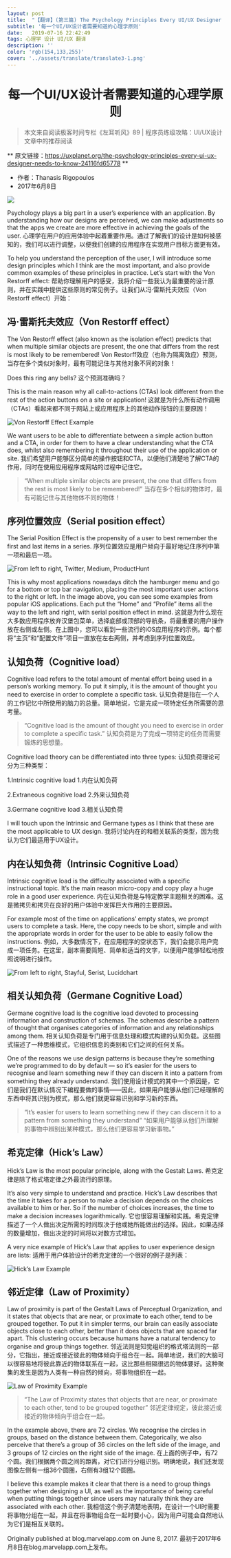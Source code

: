 ```yaml
---
layout: post
title:  "【翻译】(第三篇) The Psychology Principles Every UI/UX Designer Needs to Know"
subtitle: '每一个UI/UX设计者需要知道的心理学原则'
date:   2019-07-16 22:42:49
tags: 心理学 设计 UI/UX 翻译
description: ''
color: 'rgb(154,133,255)'
cover: '../assets/translate/translate3-1.png'
---
```


<center><h1> 每一个UI/UX设计者需要知道的心理学原则</h1></center>


> 本文来自阅读极客时间专栏《左耳听风》89 | 程序员练级攻略：UI/UX设计 文章中的推荐阅读

** 原文链接：https://uxplanet.org/the-psychology-principles-every-ui-ux-designer-needs-to-know-24116fd65778 **
- 作者：Thanasis Rigopoulos
- 2017年6月8日

![](../assets/translate/translate3-1.png)

<!--more-->

Psychology plays a big part in a user’s experience with an application. By understanding how our designs are perceived, we can make adjustments so that the apps we create are more effective in achieving the goals of the user.
心理学在用户的应用体验中起着重要作用。通过了解我们的设计是如何被感知的，我们可以进行调整，以便我们创建的应用程序在实现用户目标方面更有效。

To help you understand the perception of the user, I will introduce some design principles which I think are the most important, and also provide common examples of these principles in practice. Let’s start with the Von Restorff effect:
帮助你理解用户的感受，我将介绍一些我认为最重要的设计原则，并在实践中提供这些原则的常见例子。让我们从冯·雷斯托夫效应（Von Restorff effect）开始：



## 冯·雷斯托夫效应（Von Restorff effect）

The Von Restorff effect (also known as the isolation effect) predicts that when multiple similar objects are present, the one that differs from the rest is most likely to be remembered!
Von Restorff效应（也称为隔离效应）预测，当存在多个类似对象时，最有可能记住与其他对象不同的对象！

Does this ring any bells?
这个预测准确吗？

This is the main reason why all call-to-actions (CTAs) look different from the rest of the action buttons on a site or application!
这就是为什么所有动作调用（CTAs）看起来都不同于网站上或应用程序上的其他动作按钮的主要原因！

![Von Restorff Effect Example](/assets/translate/translate3-2.png)

We want users to be able to differentiate between a simple action button and a CTA, in order for them to have a clear understanding what the CTA does, whilst also remembering it throughout their use of the application or site.
我们希望用户能够区分简单的操作按钮和CTA，以便他们清楚地了解CTA的作用，同时在使用应用程序或网站的过程中记住它。

>“When multiple similar objects are present, the one that differs from the rest is most likely to be remembered!”
> 当存在多个相似的物体时，最有可能记住与其他物体不同的物体！
>



## 序列位置效应（Serial position effect）

The Serial Position Effect is the propensity of a user to best remember the first and last items in a series.
序列位置效应是用户倾向于最好地记住序列中第一项和最后一项。

![From left to right, Twitter, Medium, ProductHunt](/assets/translate/translate3-3.png)

This is why most applications nowadays ditch the hamburger menu and go for a bottom or top bar navigation, placing the most important user actions to the right or left. In the image above, you can see some examples from popular iOS applications. Each put the “Home” and “Profile” items all the way to the left and right, with serial position effect in mind.
这就是为什么现在大多数应用程序放弃汉堡包菜单，选择底部或顶部的导航条，将最重要的用户操作放在右侧或左侧。在上图中，您可以看到一些流行的iOS应用程序的示例。每个都将“主页”和“配置文件”项目一直放在左右两侧，并考虑到序列位置效应。


## 认知负荷（Cognitive load）

Cognitive load refers to the total amount of mental effort being used in a person’s working memory. To put it simply, it is the amount of thought you need to exercise in order to complete a specific task.
认知负荷是指在一个人的工作记忆中所使用的脑力的总量。简单地说，它是完成一项特定任务所需要的思考量。

>“Cognitive load is the amount of thought you need to exercise in order to complete a specific task.”
> 认知负荷是为了完成一项特定的任务而需要锻炼的思想量。
> 

Cognitive load theory can be differentiated into three types:
认知负荷理论可分为三种类型：

1.Intrinsic cognitive load
1.内在认知负荷

2.Extraneous cognitive load
2.外来认知负荷

3.Germane cognitive load
3.相关认知负荷

I will touch upon the Intrinsic and Germane types as I think that these are the most applicable to UX design.
我将讨论内在的和相关联系的类型，因为我认为它们最适用于UX设计。


## 内在认知负荷（Intrinsic Cognitive Load）

Intrinsic cognitive load is the difficulty associated with a specific instructional topic. It’s the main reason micro-copy and copy play a huge role in a good user experience.
内在认知负荷是与特定教学主题相关的困难。这是微拷贝和拷贝在良好的用户体验中发挥巨大作用的主要原因。

For example most of the time on applications’ empty states, we prompt users to complete a task. Here, the copy needs to be short, simple and with the appropriate words in order for the user to be able to easily follow the instructions.
例如，大多数情况下，在应用程序的空状态下，我们会提示用户完成一项任务。在这里，副本需要简短、简单和适当的文字，以便用户能够轻松地按照说明进行操作。

![From left to right, Stayful, Serist, Lucidchart](/assets/translate/translate3-4.png)

## 相关认知负荷（Germane Cognitive Load）

Germane cognitive load is the cognitive load devoted to processing information and construction of schemas. The schemas describe a pattern of thought that organises categories of information and any relationships among them.
相关认知负荷是专门用于信息处理和模式构建的认知负载。这些图式描述了一种思维模式，它组织信息的类别和它们之间的任何关系。

One of the reasons we use design patterns is because they’re something we’re programmed to do by default — so it’s easier for the users to recognise and learn something new if they can discern it into a pattern from something they already understand.
我们使用设计模式的其中一个原因是，它们是我们在默认情况下编程要做的事情——因此，如果用户能够从他们已经理解的东西中将其识别为模式，那么他们就更容易识别和学习新的东西。

> “It’s easier for users to learn something new if they can discern it to a pattern from something they understand”
> “如果用户能够从他们所理解的事物中辨别出某种模式，那么他们更容易学习新事物。”



## 希克定律（Hick’s Law）

Hick’s Law is the most popular principle, along with the Gestalt Laws.
希克定律是除了格式塔定律之外最流行的原理。

It’s also very simple to understand and practice. Hick’s Law describes that the time it takes for a person to make a decision depends on the choices available to him or her. So if the number of choices increases, the time to make a decision increases logarithmically.
它也很容易理解和实践。希克定律描述了一个人做出决定所需的时间取决于他或她所能做出的选择。因此，如果选择的数量增加，做出决定的时间将以对数方式增加。

A very nice example of Hick’s Law that applies to user experience design are lists:
适用于用户体验设计的希克定律的一个很好的例子是列表：

![Hick’s Law Example](/assets/translate/translate3-5.png)


## 邻近定律（Law of Proximity）

Law of proximity is part of the Gestalt Laws of Perceptual Organization, and it states that objects that are near, or proximate to each other, tend to be grouped together. To put it in simpler terms, our brain can easily associate objects close to each other, better than it does objects that are spaced far apart. This clustering occurs because humans have a natural tendency to organise and group things together.
邻近法则是知觉组织的格式塔法则的一部分，它指出，接近或接近彼此的物体倾向于组合在一起。简单地说，我们的大脑可以很容易地将彼此靠近的物体联系在一起，这比那些相隔很远的物体要好。这种聚集的发生是因为人类有一种自然的倾向，将事物组织在一起。

![Law of Proximity Example](/assets/translate/translate3-6.png)

> “The Law of Proximity states that objects that are near, or proximate to each other, tend to be grouped together”
> 邻近定律规定，彼此接近或接近的物体倾向于组合在一起。
> 

In the example above, there are 72 circles. We recognise the circles in groups, based on the distance between them. Categorically, we also perceive that there’s a group of 36 circles on the left side of the image, and 3 groups of 12 circles on the right side of the image.
在上面的例子中，有72个圆。我们根据两个圆之间的距离，对它们进行分组识别。明确地说，我们还发现图像左侧有一组36个圆圈，右侧有3组12个圆圈。


I believe this example makes it clear that there is a need to group things together when designing a UI, as well as the importance of being careful when putting things together since users may naturally think they are associated with each other.
我相信这个例子清楚地表明，在设计一个UI时需要将事物分组在一起，并且在将事物组合在一起时要小心，因为用户可能会自然地认为它们是相互关联的。


Originally published at blog.marvelapp.com on June 8, 2017.
最初于2017年6月8日在blog.marvelapp.com上发布。


